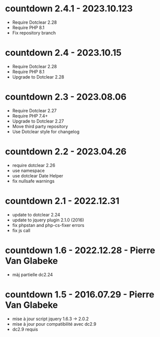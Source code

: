 countdown 2.4.1 - 2023.10.123
===========================================================
* Require Dotclear 2.28
* Require PHP 8.1
* Fix repository branch

countdown 2.4 - 2023.10.15
===========================================================
* Require Dotclear 2.28
* Require PHP 8.1
* Upgrade to Dotclear 2.28

countdown 2.3 - 2023.08.06
===========================================================
* Require Dotclear 2.27
* Require PHP 7.4+
* Upgrade to Dotclear 2.27
* Move third party repository
* Use Dotclear style for changelog

countdown 2.2 - 2023.04.26
===========================================================
* require dotclear 2.26
* use namespace
* use dotclear Date Helper
* fix nullsafe warnings

countdown 2.1 - 2022.12.31
===========================================================
* update to dotclear 2.24
* update to jquery plugin 2.1.0 (2016)
* fix phpstan and php-cs-fixer errors
* fix js call

countdown 1.6 - 2022.12.28 - Pierre Van Glabeke
===========================================================
* màj partielle dc2.24

countdown 1.5 - 2016.07.29 - Pierre Van Glabeke
===========================================================
* mise à jour script jquery 1.6.3 -> 2.0.2
* mise à jour pour compatibilité avec dc2.9
* dc2.9 requis
